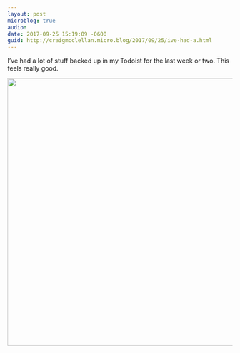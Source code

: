 ```yaml
---
layout: post
microblog: true
audio: 
date: 2017-09-25 15:19:09 -0600
guid: http://craigmcclellan.micro.blog/2017/09/25/ive-had-a.html
---
```

I’ve had a lot of stuff backed up in my Todoist for the last week or two. This feels really good.

<img src="http://craigmcclellan.com/uploads/2017/920cac6e8d.jpg" width="599" height="600" />
